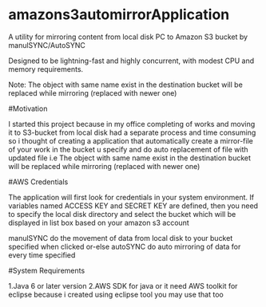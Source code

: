 # amazons3automirrorApplication

A utility for mirroring content from local disk PC to Amazon S3 bucket by manulSYNC/AutoSYNC

Designed to be lightning-fast and highly concurrent, with modest CPU and memory requirements.

Note: The object with same name exist in the destination bucket will be replaced while mirroring (replaced with newer one)

#Motivation

I started this project because in my office completing of works and moving it to S3-bucket from local disk had a separate process and time consuming so i thought of creating a application that automatically create a mirror-file of your work in the bucket u specify and do auto replacement of file with updated file i.e The object with same name exist in the destination bucket will be replaced while mirroring (replaced with newer one)

#AWS Credentials

The application will first look for credentials in your system environment. If variables named ACCESS KEY and SECRET KEY are defined, then you need to specify the local disk directory and select the bucket which will be displayed in list box based on your amazon s3 account

manulSYNC do the movement of data from local disk to your bucket specified when clicked or-else autoSYNC do auto mirroring of data for every time specified

#System Requirements

1.Java 6 or later version 2.AWS SDK for java or it need AWS toolkit for eclipse because i created using eclipse tool you may use that too

